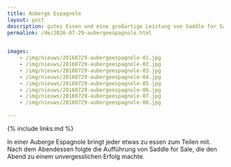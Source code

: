 ```yaml
---
title: Auberge Espagnole 
layout: post
description: gutes Essen und eine großartige Leistung von Saddle for Sale
permalink: /de/2016-07-29-aubergeespagnole.html

    
images: 
    - /img/nieuws/20160729-aubergeespagnole-01.jpg
    - /img/nieuws/20160729-aubergeespagnole-02.jpg
    - /img/nieuws/20160729-aubergeespagnole-03.jpg
    - /img/nieuws/20160729-aubergeespagnole-04.jpg
    - /img/nieuws/20160729-aubergeespagnole-05.jpg
    - /img/nieuws/20160729-aubergeespagnole-06.jpg
    - /img/nieuws/20160729-aubergeespagnole-07.jpg
    - /img/nieuws/20160729-aubergeespagnole-08.jpg
    
---
```


{% include links.md %}

In einer Auberge Espagnole bringt jeder etwas zu essen zum Teilen mit. Nach dem Abendessen folgte die Aufführung von Saddle for Sale, die den Abend zu einem unvergesslichen Erfolg machte.



